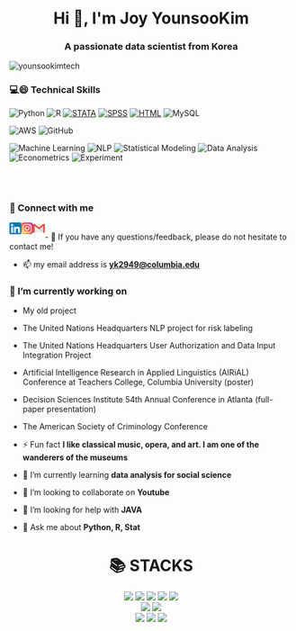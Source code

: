 

<h1 align="center">Hi 👋, I'm Joy YounsooKim</h1>
<h3 align="center">A passionate data scientist from Korea</h3>

<p align="left"> <img src="https://komarev.com/ghpvc/?username=younsookimtech&label=Profile%20views&color=0e75b6&style=flat" alt="younsookimtech" /> </p>

### 💻😄 Technical Skills
![Python](https://img.shields.io/badge/Python-3776AB?style=for-the-badge&logo=python&logoColor=white) 
![R](https://img.shields.io/badge/R-276DC3?style=for-the-badge&logo=R&logoColor=white) 
[![STATA](https://img.shields.io/badge/STATA-4B8BBE?style=for-the-badge)](https://www.stata.com/) 
[![SPSS](https://img.shields.io/badge/SPSS-FF7F00?style=for-the-badge)](https://www.ibm.com/analytics/spss-statistics-software)
[![HTML](https://img.shields.io/badge/HTML5-E34F26?style=for-the-badge&logo=html5&logoColor=white)](https://developer.mozilla.org/en-US/docs/Web/HTML)
![MySQL](https://img.shields.io/badge/MySQL-4479A1?style=for-the-badge&logo=mysql&logoColor=white)

![AWS](https://img.shields.io/badge/AWS-232F3E?style=for-the-badge&logo=amazonaws&logoColor=white)
![GitHub](https://img.shields.io/badge/GitHub-181717?style=for-the-badge&logo=github&logoColor=white)

![Machine Learning](https://img.shields.io/badge/Machine%20Learning-FF6F61?style=for-the-badge)
![NLP](https://img.shields.io/badge/Natural%20Language%20Processing-4B8BBE?style=for-the-badge)
![Statistical Modeling](https://img.shields.io/badge/Statistical%20Modeling-FFD700?style=for-the-badge)
![Data Analysis](https://img.shields.io/badge/Data%20Analysis-32CD32?style=for-the-badge)
![Econometrics](https://img.shields.io/badge/Econometrics-2E8B57?style=for-the-badge)
![Experiment](https://img.shields.io/badge/Experiment-9370DB?style=for-the-badge)


<br><br>


### 🤝 Connect with me
<a target="_blank" rel="noopener noreferrer" href="https://www.linkedin.com/in/youn-soo-kim-7324b6235/">
  <img align="left" src="https://github.com/YounSooKimTech/YounSooKimTech/blob/main/icons/linkedin.png" alt="icon | LinkedIn" width="21px"/>
</a>

<a target="_blank" rel="noopener noreferrer" href="https://www.instagram.com/mariayskusa/">
  <img align="left" src="https://github.com/YounSooKimTech/YounSooKimTech/blob/main/icons/instagram.png" alt="icon | Instagram" width="21px"/>
</a>

<a target="_blank" rel="noopener noreferrer" href="mailto:yk2949@columbia.edu">
  <img align="left" src="https://github.com/YounSooKimTech/YounSooKimTech/blob/main/icons/gmail.png" alt="icon | Gmail" width="21px"/>
</a>



</br>
- 💬 If you have any questions/feedback, please do not hesitate to contact me!

- 📫 my email address is **yk2949@columbia.edu**

### 🔭 I’m currently working on 
- My old project
- The United Nations Headquarters NLP project for risk labeling
- The United Nations Headquarters User Authorization and Data Input Integration Project
- Artificial Intelligence Research in Applied Linguistics (AIRiAL) Conference at Teachers College, Columbia University (poster)
- Decision Sciences Institute 54th Annual Conference in Atlanta (full-paper presentation)
- The American Society of Criminology Conference




- ⚡ Fun fact **I like classical music, opera, and art. I am one of the wanderers of the museums**

- 🌱 I’m currently learning **data analysis for social science**

- 👯 I’m looking to collaborate on **Youtube**

- 🤝 I’m looking for help with **JAVA**

- 💬 Ask me about **Python, R, Stat**


<div align=center><h1>📚 STACKS</h1></div>

<div align=center>

  <img src="https://img.shields.io/badge/R-276DC3?style=for-the-badge&logo=R&logoColor=white"> 
  <img src="https://img.shields.io/badge/python-3776AB?style=for-the-badge&logo=python&logoColor=white"> 
  <img src="https://img.shields.io/badge/STATA-4B8BBE?style=for-the-badge">
  <img src="https://img.shields.io/badge/java-007396?style=for-the-badge&logo=java&logoColor=white"> 
  <img src="https://img.shields.io/badge/SPSS-FF7F00?style=for-the-badge&logo=IBM&logoColor=white">
  <br>
  
  <img src="https://img.shields.io/badge/html5-E34F26?style=for-the-badge&logo=html5&logoColor=white"> 
  <img src="https://img.shields.io/badge/mysql-4479A1?style=for-the-badge&logo=mysql&logoColor=white"> 
  <br>
  
  <img src="https://img.shields.io/badge/amazonaws-232F3E?style=for-the-badge&logo=amazonaws&logoColor=white"> 
  <img src="https://img.shields.io/badge/github-181717?style=for-the-badge&logo=github&logoColor=white">
  <img src="https://img.shields.io/badge/git-F05032?style=for-the-badge&logo=git&logoColor=white">
  

</div>


